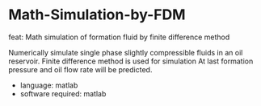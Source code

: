# Math-Simulation-by-FDM
feat: Math simulation of formation fluid by finite difference method

Numerically simulate single phase slightly compressible fluids in an
oil reservoir. Finite difference method is used for simulation
At last formation pressure and oil flow rate will be predicted. 

- language: matlab
- software required: matlab
